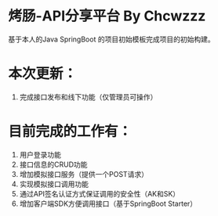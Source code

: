 # 烤肠-API分享平台 By Chcwzzz

基于本人的Java SpringBoot 的项目初始模板完成项目的初始构建。

# 本次更新：
1. 完成接口发布和线下功能（仅管理员可操作）

# 目前完成的工作有：

1. 用户登录功能
2. 接口信息的CRUD功能
3. 增加模拟接口服务（提供一个POST请求）
4. 实现模拟接口调用功能
5. 通过API签名认证方式保证调用的安全性（AK和SK）
6. 增加客户端SDK方便调用接口（基于SpringBoot Starter）